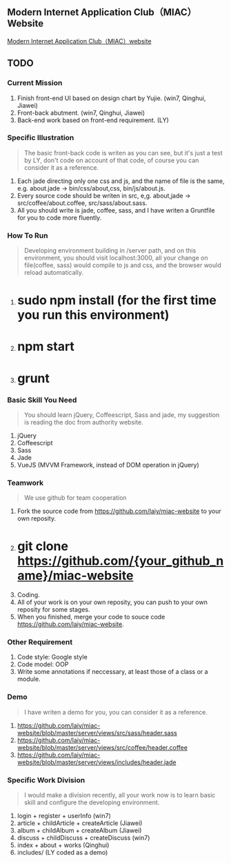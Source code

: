 ## Modern Internet Application Club（MIAC）Website

[Modern Internet Application Club（MIAC）website](http://sysumiac.com)

## TODO

### Current Mission

1. Finish front-end UI based on design chart by Yujie. (win7, Qinghui, Jiawei)
2. Front-back abutment. (win7, Qinghui, Jiawei)
3. Back-end work based on front-end requirement. (LY)

### Specific Illustration

> The basic front-back code is writen as you can see, but it's just a test by LY, don't code on account of that code, of course you can consider it as a reference.

1. Each jade directing only one css and js, and the name of file is the same, e.g. about.jade -> bin/css/about,css, bin/js/about.js.
2. Every source code should be writen in src, e,g. about,jade -> src/coffee/about.coffee, src/sass/about.sass.
3. All you should write is jade, coffee, sass, and I have writen a Gruntfile for you to code more fluently.

### How To Run

> Developing environment building in /server path, and on this environment, you should visit localhost:3000, all your change on file(coffee, sass) would compile to js and css, and the browser would reload automatically.

1. # sudo npm install (for the first time you run this environment)
2. # npm start
3. # grunt

### Basic Skill You Need

> You should learn jQuery, Coffeescript, Sass and jade, my suggestion is reading the doc from authority website.

1. jQuery
2. Coffeescript
3. Sass
4. Jade
4. VueJS (MVVM Framework, instead of DOM operation in jQuery)

### Teamwork

> We use github for team cooperation

1. Fork the source code from https://github.com/laiy/miac-website to your own reposity.
2. # git clone https://github.com/{your_github_name}/miac-website
3. Coding.
4. All of your work is on your own reposity, you can push to your own reposity for some stages.
5. When you finished, merge your code to souce code https://github.com/laiy/miac-website.

### Other Requirement

1. Code style: Google style
2. Code model: OOP
3. Write some annotations if neccessary, at least those of a class or a module.

### Demo

> I have writen a demo for you, you can consider it as a reference.

1. https://github.com/laiy/miac-website/blob/master/server/views/src/sass/header.sass
2. https://github.com/laiy/miac-website/blob/master/server/views/src/coffee/header.coffee
3. https://github.com/laiy/miac-website/blob/master/server/views/includes/header.jade

### Specific Work Division

> I would make a division recently, all your work now is to learn basic skill and configure the developing environment.

1. login + register + userInfo (win7)
2. article + childArticle + createArticle (Jiawei)
3. album + childAlbum + createAlbum (Jiawei)
4. discuss + childDiscuss + createDiscuss (win7)
5. index + about + works (Qinghui)
6. includes/ (LY coded as a demo)

